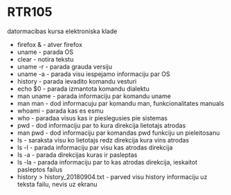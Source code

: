 # RTR105
datormacibas kursa elektroniska klade

* firefox & - atver firefox
* uname - parada OS 
* clear - notira tekstu
* uname -r - parada grauda versiju
* uname -a - parada visu iespejamo informaciju par OS
* history - parada ievadito komandu vesturi
* echo $0 - parada izmantota komandu dialektu
* man uname - parada informaciju par komandu uname
* man man - dod informacuju par komandu man, funkcionalitates manuals
* whoami - parada kas es esmu
* who - paradaa visus kas ir pieslegusies pie sistemas 
* pwd - dod informaciju par to kura direkcija lietotajs atrodas
* man pwd - dod informaciju par komandas pwd funkciju un pieleitosanu
* ls - saraksta visu ko lietotajs redz direkcija kura vins atrodas
* ls -l - parada informaciju par visu kas atrodas direkcija
* ls -a - parada direkcijas kuras ir pasleptas
* ls -la - parada informaciju par to kas atrodas direkcija, ieskaitot pasleptos failus
* history > history_20180904.txt - parved visu history informaciju uz teksta failu, nevis uz ekranu
